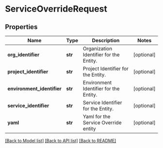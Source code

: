 # ServiceOverrideRequest

## Properties
Name | Type | Description | Notes
------------ | ------------- | ------------- | -------------
**org_identifier** | **str** | Organization Identifier for the Entity. | [optional] 
**project_identifier** | **str** | Project Identifier for the Entity. | [optional] 
**environment_identifier** | **str** | Environment Identifier for the Entity. | [optional] 
**service_identifier** | **str** | Service Identifier for the Entity. | [optional] 
**yaml** | **str** | Yaml for the Service Override entity | [optional] 

[[Back to Model list]](../README.md#documentation-for-models) [[Back to API list]](../README.md#documentation-for-api-endpoints) [[Back to README]](../README.md)


